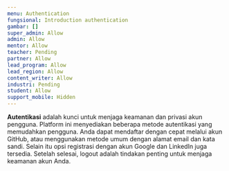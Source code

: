 ```yaml
---
menu: Authentication
fungsional: Introduction authentication
gambar: []
super_admin: Allow
admin: Allow
mentor: Allow
teacher: Pending
partner: Allow
lead_program: Allow
lead_region: Allow
content_writer: Allow
industri: Pending
student: Allow
support_mobile: Hidden
---
```

**Autentikasi** adalah kunci untuk menjaga keamanan dan privasi akun pengguna. Platform ini menyediakan beberapa metode autentikasi yang memudahkan pengguna. Anda dapat mendaftar dengan cepat melalui akun GitHub, atau menggunakan metode umum dengan alamat email dan kata sandi. Selain itu opsi registrasi dengan akun Google dan LinkedIn juga tersedia. Setelah selesai, logout adalah tindakan penting untuk menjaga keamanan akun Anda.